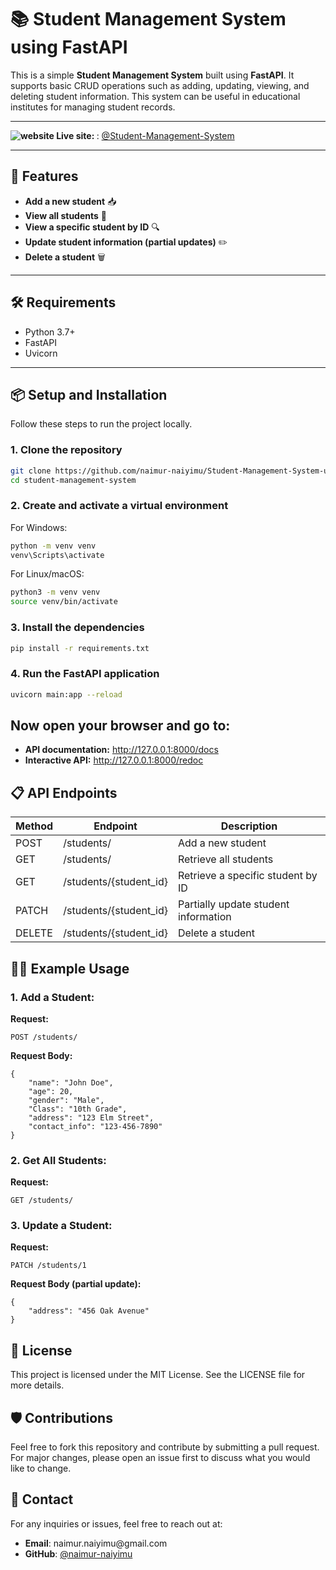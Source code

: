 # 📚 Student Management System using FastAPI

This is a simple **Student Management System** built using **FastAPI**. It supports basic CRUD operations such as adding, updating, viewing, and deleting student information. This system can be useful in educational institutes for managing student records.

---
<strong>![website](https://github.com/user-attachments/assets/54cceeb9-c11e-4746-95ca-85fa5156c7b2) Live site: </strong>: <a href="https://student-management-system-yc82.onrender.com/">@Student-Management-System</a>

---

## 🚀 Features

- **Add a new student** 📥
- **View all students** 👀
- **View a specific student by ID** 🔍
- **Update student information (partial updates)** ✏️
- **Delete a student** 🗑️

---

## 🛠️ Requirements

- Python 3.7+
- FastAPI
- Uvicorn

---

## 📦 Setup and Installation

Follow these steps to run the project locally.

### 1. Clone the repository

```bash
git clone https://github.com/naimur-naiyimu/Student-Management-System-using-FastAPI.git
cd student-management-system
```
### 2. Create and activate a virtual environment
For Windows:
```bash
python -m venv venv
venv\Scripts\activate
```
For Linux/macOS:
```bash
python3 -m venv venv
source venv/bin/activate
```
### 3. Install the dependencies
```bash
pip install -r requirements.txt
```
### 4. Run the FastAPI application
```bash
uvicorn main:app --reload
```
<h2>Now open your browser and go to:</h2>
<ul>
    <li><strong>API documentation:</strong> <a href="http://127.0.0.1:8000/docs">http://127.0.0.1:8000/docs</a></li>
    <li><strong>Interactive API:</strong> <a href="http://127.0.0.1:8000/redoc">http://127.0.0.1:8000/redoc</a></li>
</ul>

<h2>📋 API Endpoints</h2>
<table>
    <thead>
        <tr>
            <th>Method</th>
            <th>Endpoint</th>
            <th>Description</th>
        </tr>
    </thead>
    <tbody>
        <tr>
            <td>POST</td>
            <td>/students/</td>
            <td>Add a new student</td>
        </tr>
        <tr>
            <td>GET</td>
            <td>/students/</td>
            <td>Retrieve all students</td>
        </tr>
        <tr>
            <td>GET</td>
            <td>/students/{student_id}</td>
            <td>Retrieve a specific student by ID</td>
        </tr>
        <tr>
            <td>PATCH</td>
            <td>/students/{student_id}</td>
            <td>Partially update student information</td>
        </tr>
        <tr>
            <td>DELETE</td>
            <td>/students/{student_id}</td>
            <td>Delete a student</td>
        </tr>
    </tbody>
</table>

<h2>👨‍💻 Example Usage</h2>

<h3>1. Add a Student:</h3>
<p><strong>Request:</strong></p>
<pre><code>POST /students/</code></pre>
<p><strong>Request Body:</strong></p>
<pre><code>{
    "name": "John Doe",
    "age": 20,
    "gender": "Male",
    "Class": "10th Grade",
    "address": "123 Elm Street",
    "contact_info": "123-456-7890"
}</code></pre>

<h3>2. Get All Students:</h3>
<p><strong>Request:</strong></p>
<pre><code>GET /students/</code></pre>

<h3>3. Update a Student:</h3>
<p><strong>Request:</strong></p>
<pre><code>PATCH /students/1</code></pre>
<p><strong>Request Body (partial update):</strong></p>
<pre><code>{
    "address": "456 Oak Avenue"
}</code></pre>

<h2>📜 License</h2>
<p>This project is licensed under the MIT License. See the LICENSE file for more details.</p>

<h2>🛡️ Contributions</h2>
<p>Feel free to fork this repository and contribute by submitting a pull request. For major changes, please open an issue first to discuss what you would like to change.</p>

<h2>📝 Contact</h2>
<p>For any inquiries or issues, feel free to reach out at:</p>
<ul>
    <li><strong>Email</strong>: naimur.naiyimu@gmail.com</li>
    <li><strong>GitHub</strong>: <a href="https://github.com/naimur-naiyimu">@naimur-naiyimu</a></li>
</ul>
